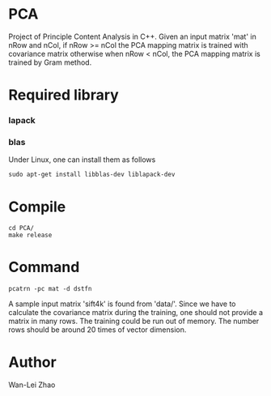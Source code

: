 # PCA
Project of Principle Content Analysis in C++. Given an input matrix 'mat' in nRow and nCol,  if nRow >= nCol the PCA mapping matrix is trained with covariance matrix otherwise when nRow < nCol, the PCA mapping matrix is trained by Gram method.

# Required library 
### lapack
### blas
Under Linux, one can install them as follows

```
sudo apt-get install libblas-dev liblapack-dev
```

# Compile
``` 
cd PCA/
make release
```

# Command
```
pcatrn -pc mat -d dstfn
```

A sample input matrix 'sift4k' is found from 'data/'. Since we have to calculate the covariance matrix during the training, one should not provide a matrix in many rows. The training could be run out of memory. The number rows should be around 20 times of vector dimension. 

# Author
Wan-Lei Zhao
